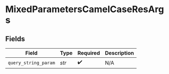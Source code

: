# MixedParametersCamelCaseResArgs


## Fields

| Field                | Type                 | Required             | Description          |
| -------------------- | -------------------- | -------------------- | -------------------- |
| `query_string_param` | *str*                | :heavy_check_mark:   | N/A                  |